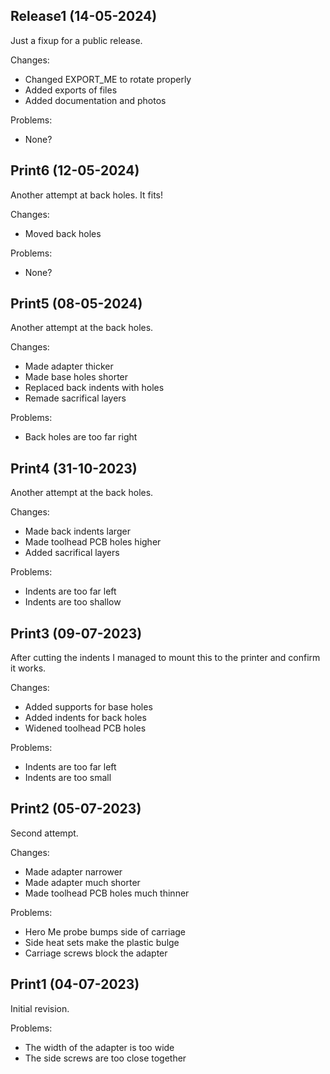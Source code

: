 Release1 (14-05-2024)
-------------------

Just a fixup for a public release.

Changes:

- Changed EXPORT_ME to rotate properly
- Added exports of files
- Added documentation and photos

Problems:

- None?

Print6 (12-05-2024)
-------------------

Another attempt at back holes. It fits!

Changes:

- Moved back holes

Problems:

- None?

Print5 (08-05-2024)
-------------------

Another attempt at the back holes.

Changes:

- Made adapter thicker
- Made base holes shorter
- Replaced back indents with holes
- Remade sacrifical layers

Problems:

- Back holes are too far right

Print4 (31-10-2023)
-------------------

Another attempt at the back holes.

Changes:

- Made back indents larger
- Made toolhead PCB holes higher
- Added sacrifical layers

Problems:

- Indents are too far left
- Indents are too shallow

Print3 (09-07-2023)
-------------------

After cutting the indents I managed to mount this to the printer and confirm it works.

Changes:

- Added supports for base holes
- Added indents for back holes
- Widened toolhead PCB holes

Problems:

- Indents are too far left
- Indents are too small

Print2 (05-07-2023)
-------------------

Second attempt.

Changes:

- Made adapter narrower
- Made adapter much shorter
- Made toolhead PCB holes much thinner

Problems:

- Hero Me probe bumps side of carriage
- Side heat sets make the plastic bulge
- Carriage screws block the adapter

Print1 (04-07-2023)
-------------------

Initial revision.

Problems:

- The width of the adapter is too wide
- The side screws are too close together
